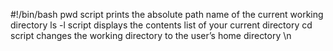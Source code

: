 #!/bin/bash
pwd  script  prints the absolute path name of the current working directory 
ls -l script displays the contents list of your current directory 
cd script changes the working directory to the user’s home directory \n

